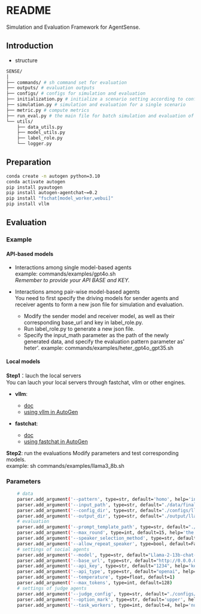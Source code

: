 # README

Simulation and Evaluation Framework for AgentSense.

## Introduction

- structure

```bash
SENSE/
│
├── commands/ # sh command set for evaluation
├── outputs/ # evaluation outputs
├── configs/ # configs for simulation and evaluation
├── initialization.py # initialize a scenario setting according to config
├── simulation.py # simulation and evaluation for a single scenario
├── metric.py # compute metrics
├── run_eval.py # the main file for batch simulation and evaluation of multiple scenarios
└── utils/ 
    ├── data_utils.py
    ├── model_utils.py
    ├── label_role.py
    └── logger.py
```


## Preparation

```bash
conda create -n autogen python=3.10
conda activate autogen
pip install pyautogen
pip install autogen-agentchat~=0.2
pip install "fschat[model_worker,webui]"
pip install vllm
```

## Evaluation

### Example

#### API-based models  
- Interactions among single model-based agents  
example: commands/examples/gpt4o.sh  
*Remember to provide your API BASE and KEY.*

- Interactions among pair-wise model-based agents  
You need to first specify the driving models for sender agents and receiver agents to form a new json file for simulation and evaluation.  
    - Modify the sender model and receiver model, as well as their corresponding base_url and key in label_role.py.  
    - Run label_role.py to generate a new json file.  
    - Specify the input_math parameter as the path of the newly generated data, and specify the evaluation pattern parameter as' heter'.
example: commands/examples/heter_gpt4o_gpt35.sh 

#### Local models  

**Step1**：lauch the local servers  
You can lauch your local servers through fastchat, vllm or other engines.

- **vllm**: 
    - [doc](https://docs.vllm.ai/en/latest/getting_started/quickstart.html)
    - [using vllm in AutoGen](https://microsoft.github.io/autogen/docs/topics/non-openai-models/local-vllm)

- **fastchat**: 
    - [doc](https://github.com/lm-sys/FastChat/blob/main/docs/openai_api.md)
    - [using fastchat in AutoGen](https://microsoft.github.io/autogen/blog/2023/07/14/Local-LLMs#clone-fastchat)


**Step2**: run the evaluations
Modify parameters and test corresponding models.  
example: sh commands/examples/llama3_8b.sh  

### Parameters

```bash
    # data
    parser.add_argument('--pattern', type=str, default='homo', help='interaction between homogeneous or heterogeneous agents, choose from [homo, heter]')
    parser.add_argument('--input_path', type=str, default="./data/final_data.jsonl", help='path of the file of scene setting')
    parser.add_argument('--config_dir', type=str, default="./configs/llama2_13b/", help='dir of generated cofig')
    parser.add_argument('--output_dir', type=str, default="./output/llama2_13b/", help='dir of output')
    # evaluation
    parser.add_argument('--prompt_template_path', type=str, default="./configs/prompt_template_hide.json", help='the path of prompt template for social agents and judge agents')
    parser.add_argument('--max_round', type=int, default=15, help='the max round of dialog')
    parser.add_argument('--speaker_selection_method', type=str, default='random', help='selection method of slecting the next speaker')
    parser.add_argument('--allow_repeat_speaker', type=bool, default=False, help='whether repeated speakers are allowed. must set False when only 2 agents are involved')
    # settings of social agents
    parser.add_argument('--model', type=str, default="Llama-2-13b-chat-hf", help='the driven models of agents')
    parser.add_argument('--base_url', type=str, default="http://0.0.0.0:8000/v1", help='url of API interface')
    parser.add_argument('--api_key', type=str, default="1234", help='key of API interface')
    parser.add_argument('--api_type', type=str, default="openai", help='type of API interface')
    parser.add_argument('--temperature', type=float, default=1)
    parser.add_argument('--max_tokens', type=int, default=128)
    # settings of judge agents
    parser.add_argument('--judge_config', type=str, default="./configs/judge_config.json", help='the paths of judge configs')    
    parser.add_argument('--option_mark', type=str, default='upper', help='option mark for multiple-choice questions in info reasoning evaluation')   
    parser.add_argument('--task_workers', type=int, default=4, help='num of parallel workers for simulation')
 
```


